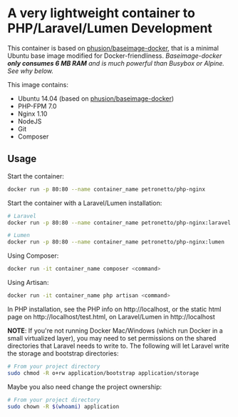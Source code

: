 A very lightweight container to PHP/Laravel/Lumen Development
==============================================

This container is based on [phusion/baseimage-docker](http://phusion.github.io/baseimage-docker/), that is a minimal Ubuntu base image modified for Docker-friendliness.
_Baseimage-docker **only consumes 6 MB RAM** and is much powerful than Busybox or Alpine. See why below._

This image contains:
- Ubuntu 14.04 (based on [phusion/baseimage-docker](http://phusion.github.io/baseimage-docker/))
- PHP-FPM 7.0
- Nginx 1.10
- NodeJS
- Git
- Composer

Usage
-----
Start the container:
```bash
docker run -p 80:80 --name container_name petronetto/php-nginx
```

Start the container with a Laravel/Lumen installation:
```bash
# Laravel
docker run -p 80:80 --name container_name petronetto/php-nginx:laravel

# Lumen
docker run -p 80:80 --name container_name petronetto/php-nginx:lumen
```

Using Composer:
```bash
docker run -it container_name composer <command>
```

Using Artisan:
```bash
docker run -it container_name php artisan <command>
```

In PHP installation, see the PHP info on http://localhost, or the static html page on http://localhost/test.html, on Laravel/Lumen in http://localhost


**NOTE**: If you're not running Docker Mac/Windows (which run Docker in a small virtualized layer), you may need to set permissions on the shared directories that Laravel needs to write to. The following will let Laravel write the storage and bootstrap directories:

```bash
# From your project directory
sudo chmod -R o+rw application/bootstrap application/storage
```

Maybe you also need change the project ownership:
```bash
# From your project directory
sudo chown -R $(whoami) application
```
